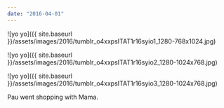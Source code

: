 ```yaml
---
date: "2016-04-01"
---
```


![yo yo]({{ site.baseurl }}/assets/images/2016/tumblr_o4xxpsITAT1r16syio1_1280-768x1024.jpg)

![yo yo]({{ site.baseurl }}/assets/images/2016/tumblr_o4xxpsITAT1r16syio2_1280-1024x768.jpg)

![yo yo]({{ site.baseurl }}/assets/images/2016/tumblr_o4xxpsITAT1r16syio3_1280-1024x768.jpg)

Pau went shopping with Mama.
